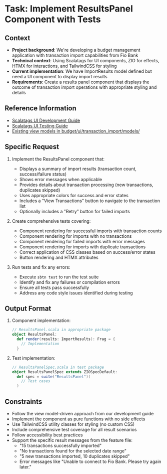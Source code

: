 # Task: Implement ResultsPanel Component with Tests

## Context
- **Project background**: We're developing a budget management application with transaction import capabilities from Fio Bank
- **Technical context**: Using Scalatags for UI components, ZIO for effects, HTMX for interactions, and TailwindCSS for styling
- **Current implementation**: We have ImportResults model defined but need a UI component to display import results
- **Requirements**: Create a results panel component that displays the outcome of transaction import operations with appropriate styling and details

## Reference Information
- [Scalatags UI Development Guide](/ai-context/Guides/Libraries/scalatags-ui-development-guide.md)
- [Scalatags UI Testing Guide](/ai-context/workflows/scalatags-ui-testing-guide.md)
- [Existing view models in budget/ui/transaction_import/models/](/bounded-contexts/budget/src/main/scala/works/iterative/incubator/budget/ui/transaction_import/models/)

## Specific Request
1. Implement the ResultsPanel component that:
   - Displays a summary of import results (transaction count, success/failure status)
   - Shows error messages when applicable
   - Provides details about transaction processing (new transactions, duplicates skipped)
   - Uses appropriate colors for success and error states
   - Includes a "View Transactions" button to navigate to the transaction list
   - Optionally includes a "Retry" button for failed imports

2. Create comprehensive tests covering:
   - Component rendering for successful imports with transaction counts
   - Component rendering for imports with no transactions
   - Component rendering for failed imports with error messages
   - Component rendering for imports with duplicate transactions
   - Correct application of CSS classes based on success/error states
   - Button rendering and HTMX attributes

3. Run tests and fix any errors:
   - Execute `sbtn test` to run the test suite
   - Identify and fix any failures or compilation errors
   - Ensure all tests pass successfully
   - Address any code style issues identified during testing

## Output Format
1. Component implementation:
   ```scala
   // ResultsPanel.scala in appropriate package
   object ResultsPanel:
     def render(results: ImportResults): Frag = {
       // Implementation
     }
   ```

2. Test implementation:
   ```scala
   // ResultsPanelSpec.scala in test package
   object ResultsPanelSpec extends ZIOSpecDefault:
     def spec = suite("ResultsPanel")(
       // Test cases
     )
   ```

## Constraints
- Follow the view model-driven approach from our development guide
- Implement the component as pure functions with no side effects
- Use TailwindCSS utility classes for styling (no custom CSS)
- Include comprehensive test coverage for all result scenarios
- Follow accessibility best practices
- Support the specific result messages from the feature file:
  - "15 transactions successfully imported"
  - "No transactions found for the selected date range"
  - "5 new transactions imported, 10 duplicates skipped"
  - Error messages like "Unable to connect to Fio Bank. Please try again later."